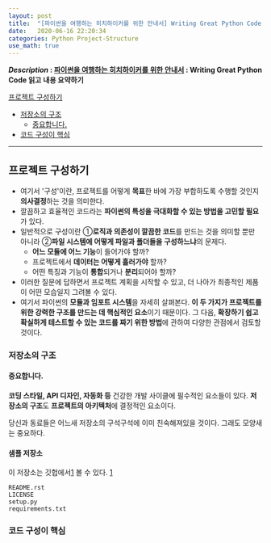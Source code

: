 ```yaml
---
layout: post
title:  "[파이썬을 여행하는 히치하이커를 위한 안내서] Writing Great Python Code 요약"
date:   2020-06-16 22:20:34 
categories: Python Project-Structure
use_math: true
---
```


**_Description_ : [파이썬을 여행하는 히치하이커를 위한 안내서][1] : Writing Great Python Code 읽고 내용 요약하기**

[1]: https://python-guide-kr.readthedocs.io/ko/latest/](https://python-guide-kr.readthedocs.io/ko/latest/)

[프로젝트 구성하기](#Structuring-Your-Project)
* [저장소의 구조](#Structure-of-the-Repository) 
	* [중요합니다.](#It's-Important)
* [코드 구성이 핵심](#Structure-of-Code-is-Key)

***

## 프로젝트 구성하기 <a id="Structuring-Your-Project"></a>

* 여기서 '구성'이란, 프로젝트를 어떻게 **목표**한 바에 가장 부합하도록 수행할 것인지 **의사결정**하는 것을 의미한다. 
* 깔끔하고 효율적인 코드라는 **파이썬의 특성을 극대화할 수 있는 방법을 고민할 필요**가 있다. 
* 일반적으로 구성이란 ①**로직과 의존성이 깔끔한 코드**를 만드는 것을 의미할 뿐만 아니라 ②**파일 시스템에 어떻게 파일과 폴더들을 구성하느냐**의 문제다.
	*  **어느 모듈에 어느 기능**이 들어가야 할까?
	*  프로젝트에서 **데이터는 어떻게 흘러가야** 할까?
	* 어떤 특징과 기능이 **통합**되거나 **분리**되어야 할까?
* 이러한 질문에 답하면서 프로젝트 계획을 시작할 수 있고, 더 나아가 최종적인 제품이 어떤 모습일지 그려볼 수 있다. 
* 여기서 파이썬의 **모듈과 임포트 시스템**을 자세히 살펴본다. **이 두 가지가 프로젝트를 위한 강력한 구조를 만드는 데 핵심적인 요소**이기 때문이다. 그 다음, **확장하기 쉽고 확실하게 테스트할 수 있는 코드를 짜기 위한 방법**에 관하여 다양한 관점에서 검토할 것이다. 


### 저장소의 구조 <a id="Structure-of-the-Repository"></a>

#### 중요합니다. <a id="It's-Important"></a>

**코딩 스타일, API 디자인, 자동화 등** 건강한 개발 사이클에 필수적인 요소들이 있다. **저장소의 구조**도 **프로젝트의 아키텍처**에 결정적인 요소이다. 

당신과 동료들은 어느새 저장소의 구석구석에 이미 친숙해져있을 것이다. 그래도 모양새는 중요하다.

#### 샘플 저장소 <a id="Sample-Repository"></a>
이 저장소는 깃헙에서[1] 볼 수 있다.
[1] 
```
README.rst
LICENSE
setup.py
requirements.txt

```

### 코드 구성이 핵심 <a id="Structure-of-Code-is-Key"></a>
<!--stackedit_data:
eyJoaXN0b3J5IjpbLTE4NjU2MzA0MjIsODM2Njc1NTQwLC0xNT
M1OTU3Nzk1LDg1NzY1OTg4MF19
-->